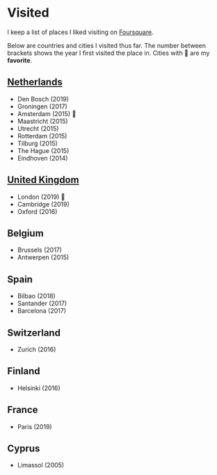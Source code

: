# Visited

I keep a list of places I liked visiting on [Foursquare](https://foursquare.com/user/458393289).

Below are countries and cities I visited thus far. The number between brackets shows the year I first visited the place in. Cities with 🌟 are my **favorite**.

## [Netherlands](netherlands.md)

- Den Bosch (2019)
- Groningen (2017)
- Amsterdam (2015) 🌟
- Maastricht (2015)
- Utrecht (2015)
- Rotterdam (2015)
- Tilburg (2015)
- The Hague (2015)
- Eindhoven (2014)

## [United Kingdom](united-kingdom.md)

- London (2019) 🌟
- Cambridge (2019)
- Oxford (2016)

## Belgium

- Brussels (2017)
- Antwerpen (2015)

## Spain

- Bilbao (2018)
- Santander (2017)
- Barcelona (2017)

## Switzerland

- Zurich (2016)

## Finland

- Helsinki (2016)

## France

- Paris (2019)

## Cyprus

- Limassol (2005)
